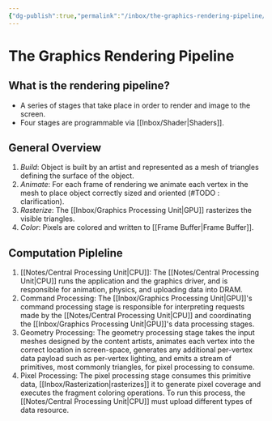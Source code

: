 ```yaml
---
{"dg-publish":true,"permalink":"/inbox/the-graphics-rendering-pipeline/","tags":[null]}
---
```




# The Graphics Rendering Pipeline
## What is the rendering pipeline?
- A series of stages that take place in order to render and image to the screen.
- Four stages are programmable via [[Inbox/Shader\|Shaders]].
## General Overview
1. *Build*: Object is built by an artist and represented as a mesh of triangles defining the surface of the object.
2. *Animate*: For each frame of rendering we animate each vertex in the mesh to place object correctly sized and oriented (#TODO : clarification).
3. *Rasterize*: The [[Inbox/Graphics Processing Unit\|GPU]] rasterizes the visible triangles.
4. *Color*: Pixels are colored and written to [[Frame Buffer\|Frame Buffer]].

## Computation Pipleline
1. [[Notes/Central Processing Unit\|CPU]]: The [[Notes/Central Processing Unit\|CPU]] runs the application and the graphics driver, and is responsible for animation, physics, and uploading data into DRAM.
2. Command Processing: The [[Inbox/Graphics Processing Unit\|GPU]]'s command processing stage is responsible for interpreting requests made by the [[Notes/Central Processing Unit\|CPU]] and coordinating the [[Inbox/Graphics Processing Unit\|GPU]]'s data processing stages.
3. Geometry Processing: The geometry processing stage takes the input meshes designed by the content artists, animates each vertex into the correct location in screen-space, generates any additional per-vertex data payload such as per-vertex lighting, and emits a stream of primitives, most commonly triangles, for pixel processing to consume.
4. Pixel Processing: The pixel processing stage consumes this primitive data, [[Inbox/Rasterization\|rasterizes]] it to generate pixel coverage and executes the fragment coloring operations. To run this process, the [[Notes/Central Processing Unit\|CPU]] must upload different types of data resource.
